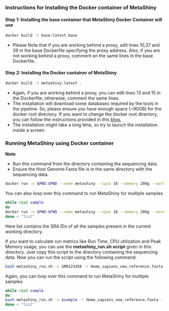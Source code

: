 ### Instructions for Installing the Docker container of MetaShiny

#### Step 1: Installing the base container that MetaShiny Docker Container will use
```bash
docker build -t base:latest base
```
- Please Note that if you are working behind a proxy, edit lines 10,37 and 39 in the base Dockerfile specifying the proxy address. Also, if you are not working behind a proxy, comment on the same lines in the base Dockerfile.

#### Step 2: Installing the Docker container of MetaShiny
```bash
docker build -t metashiny:latest .
```
- Again, if you are working behind a proxy, you can edit lines 13 and 15 in the Dockerfile; otherwise, comment the same lines.
- The installation will download some databases required by the tools in the pipeline. So, please ensure you have enough space (~90GB) for the docker root directory. If you want to change the docker root directory, you can follow the instructions provided in this [blog.](https://www.ibm.com/docs/en/z-logdata-analytics/5.1.0?topic=software-relocating-docker-root-directory)
- The installation might take a long time, so try to launch the installation inside a screen.

### Running MetaShiny using Docker container
**Note**
- Run this command from the directory containing the sequencing data.
- Ensure the Host Genome Fasta file is in the same directory with the sequencing data.
```bash
docker run -v $PWD:$PWD --name metashiny --cpus 16 --memory 200g --workdir $PWD --rm metashiny:latest bash /module/main.sh -s SRR12345 -r Homo_sapiens_new_reference.fasta -t 16 -m 200
```
You can also loop over this command to run MetaShiny for multiple samples
```bash
while read sample
do
docker run -v $PWD:$PWD --name metashiny --cpus 16 --memory 200g --workdir $PWD --rm metashiny:latest bash /module/main.sh -s $sample -r Homo_sapiens_new_reference.fasta -t 16 -m 200
done < "list"
```
Here list contains the SRA IDs of all the samples present in the current working directory.

If you want to calculate run metrics like Run Time, CPU utilization and Peak Memory usage, you can use the **metashiny_run.sh script** given in this directory. Just copy this script to the directory containing the sequencing data. Now you can run the script using the following command:
```bash
bash metashiny_run.sh -s SRR123456 -r Homo_sapiens_new_reference.fasta -t 16 -m 200
```
Again, you can loop over this command to run MetaShiny for multiple samples
```bash
while read sample
do
bash metashiny_run.sh -s $sample -r Homo_sapiens_new_reference.fasta -t 16 -m 200
done < "list"
```

